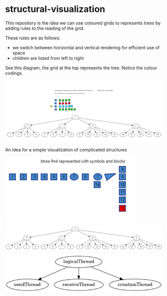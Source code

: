 # structural-visualization

This repository is the idea we can use coloured grids to represents trees by adding rules to the reading of the grid.

These rules are as follows:

* we switch between horizontal and vertical rendering for efficient use of space
* children are listed from left to right

See this diagram, the grid at the top represents the tree. Notice the colour codings.

![assumedlinks](https://raw.githubusercontent.com/samsquire/structural-visualization/main/linksassumption.png)


An idea for a simple visualization of complicated structures

![btree](https://raw.githubusercontent.com/samsquire/structural-visualization/main/btree.png)

![complicated](https://raw.githubusercontent.com/samsquire/structural-visualization/main/complicated.png)

![threadstructure](https://raw.githubusercontent.com/samsquire/structural-visualization/main/graph.png)


